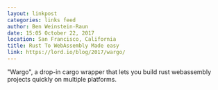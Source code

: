 ```yaml
---
layout: linkpost
categories: links feed
author: Ben Weinstein-Raun
date: 15:05 October 22, 2017
location: San Francisco, California
title: Rust To WebAssembly Made easy
link: https://lord.io/blog/2017/wargo/
---
```

"Wargo", a drop-in cargo wrapper that lets you build rust webassembly
projects quickly on multiple platforms.
